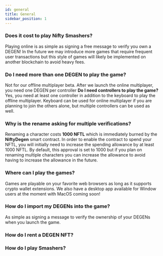 ```yaml
---
id: general
title: General
sidebar_position: 1
---
```


### Does it cost to play Nifty Smashers?

Playing online is as simple as signing a free message to verify you own a DEGEN! In the future we may introduce more games that require frequent user transactions but this style of games will likely be implemented on another blockchain to avoid heavy fees.

### Do I need more than one DEGEN to play the game?

Not for our offline multiplayer beta. After we launch the online multiplayer, you need one DEGEN per controller **Do I need controllers to play the game?**
Yes, you need at least one controller in addition to the keyboard to play the offline multiplayer. Keyboard can be used for online multiplayer if you are planning to join the others alone, but multiple controllers can be used as well.

### Why is the rename asking for multiple verifications?

Renaming a character costs **1000 NFTL** which is immediately burned by the **NiftyDegen** smart contract. In order to enable the contract to spend your NFTL, you will initially need to increase the spending allowance by at least 1000 NFTL. By default, this approval is set to 1000 but if you plan on renaming multiple characters you can increase the allowance to avoid having to increase the allowance in the future.

### Where can I play the games?

Games are playable on your favorite web browsers as long as it supports crypto wallet extensions. We also have a desktop app available for Window users at the moment with MacOS coming soon!

### How do I import my DEGENs into the game?

As simple as signing a message to verify the ownership of your DEGENs when you launch the game.

### How do I rent a DEGEN NFT?

### How do I play Smashers?

